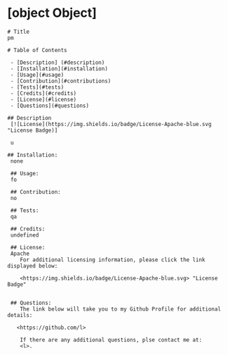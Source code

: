 # [object Object]

    # Title 
    pm

    # Table of Contents

     - [Description] (#description)
     - [Installation](#installation)
     - [Usage](#usage)
     - [Contribution](#contributions)
     - [Tests](#tests)
     - [Credits](#credits)
     - [License](#license)
     - [Questions](#questions)

    ## Description
     [![License](https://img.shields.io/badge/License-Apache-blue.svg "License Badge)]

     u

    ## Installation:
     none

     ## Usage:
     fo

     ## Contribution:
     no

     ## Tests:
     qa

     ## Credits:
     undefined
     
     ## License:
     Apache
        For additional licensing information, please click the link displayed below:

        <https://img.shields.io/badge/License-Apache-blue.svg> "License Badge"

        
     ## Questions:
        The link below will take you to my Github Profile for additional details:

       <https://github.com/l>
    
        If there are any additional questions, plse contact me at:  
        <l>.

    
